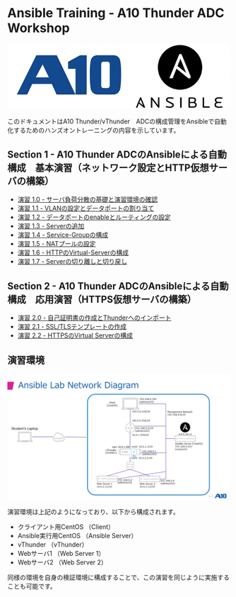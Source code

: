 # Ansible Training - A10 Thunder ADC Workshop

![A10workshop](./images/A10_training_logo.png)

このドキュメントはA10 Thunder/vThunder　ADCの構成管理をAnsibleで自動化するためのハンズオントレーニングの内容を示しています。

## Section 1 - A10 Thunder ADCのAnsibleによる自動構成　基本演習（ネットワーク設定とHTTP仮想サーバの構築）

 - [演習 1.0 - サーバ負荷分散の基礎と演習環境の確認](1.0-adc-primer/README.ja.md)
 - [演習 1.1 - VLANの設定とデータポートの割り当て](1.1-vlan-configuration/README.ja.md)
 - [演習 1.2 - データポートのenableとルーティングの設定](1.2-enable-dataport/README.ja.md)
 - [演習 1.3 - Serverの追加](1.3-real-server-configuration/README.ja.md)
 - [演習 1.4 - Service-Groupの構成](1.4-service-group-configuration/README.ja.md)
 - [演習 1.5 - NATプールの設定](1.5-nat-pool-configuration/README.ja.md)
 - [演習 1.6 - HTTPのVirtual-Serverの構成](1.6-http-virtual-server-configuration/README.ja.md)
 - [演習 1.7 - Serverの切り離しと切り戻し](1.7-disable-real-server/README.ja.md)

## Section 2 - A10 Thunder ADCのAnsibleによる自動構成　応用演習（HTTPS仮想サーバの構築）

 - [演習 2.0 - 自己証明書の作成とThunderへのインポート](2.0-import-certs/README.ja.md)
 - [演習 2.1 - SSL/TLSテンプレートの作成](2.1-ssl-template-configuration/README.ja.md)
 - [演習 2.2 - HTTPSのVirtual Serverの構成](2.2-https-virtual-server-configuration/README.ja.md)

## 演習環境
![Training environment diagram](./images/Ansible-setup01.png)

演習環境は上記のようになっており、以下から構成されます。
- クライアント用CentOS （Client）
- Ansible実行用CentOS （Ansible Server）
- vThunder （vThunder）
- Webサーバ1 （Web Server 1）
- Webサーバ2 （Web Server 2）

同様の環境を自身の検証環境に構成することで、この演習を同じように実施することも可能です。
